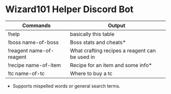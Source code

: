 # Wizard101 Helper Discord Bot
Commands | Output
------------ | -------------
!help | basically this table
!boss name-of-boss | Boss stats and cheats*
!reagent name-of-reagent | What crafting recipes a reagent can be used in
!recipe name-of-item | Recipe for an item and some info*
!tc name-of-tc | Where to buy a tc

* Supports mispelled words or general search terms.
